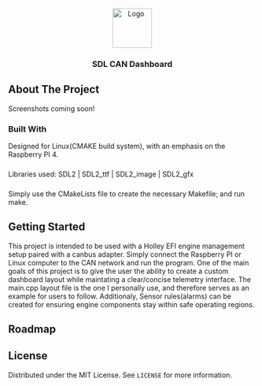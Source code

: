 <!--
*** Thanks for checking out this README Template. If you have a suggestion that would
*** make this better, please fork the repo and create a pull request or simply open
*** an issue with the tag "enhancement".
*** Thanks again! Now go create something AMAZING! :D
-->





<!-- PROJECT SHIELDS -->
<!--
*** I'm using markdown "reference style" links for readability.
*** Reference links are enclosed in brackets [ ] instead of parentheses ( ).
*** See the bottom of this document for the declaration of the reference variables
*** for contributors-url, forks-url, etc. This is an optional, concise syntax you may use.
*** https://www.markdownguide.org/basic-syntax/#reference-style-links
-->



<!-- PROJECT LOGO -->
<br />
<p align="center">
  <a href="https://github.com/othneildrew/Best-README-Template">
    <img src="images/logo.png" alt="Logo" width="80" height="80">
  </a>

  <h3 align="center">SDL CAN Dashboard</h3>

<!-- ABOUT THE PROJECT -->
## About The Project
Screenshots coming soon!


### Built With
Designed for Linux(CMAKE build system), with an emphasis on the Raspberry PI 4.
###
Libraries used:
SDL2 | SDL2_ttf | SDL2_image | SDL2_gfx
###
Simply use the CMakeLists file to create the necessary Makefile; and run make.

<!-- GETTING STARTED -->
## Getting Started
This project is intended to be used with a Holley EFI engine management setup paired with a canbus adapter. Simply connect the Raspberry PI or Linux computer to the CAN network and run the program.
One of the main goals of this project is to give the user the ability to create a custom dashboard layout while maintating a clear/concise telemetry interface. 
The main.cpp layout file is the one I personally use, and therefore serves as an example for users to follow.
Additionaly, Sensor rules(alarms) can be created for ensuring engine components stay within safe operating regions. 

<!-- ROADMAP -->
## Roadmap

<!-- LICENSE -->
## License

Distributed under the MIT License. See `LICENSE` for more information.
